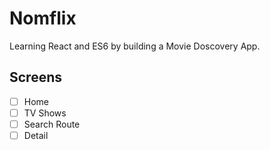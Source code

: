 # Nomflix

Learning React and ES6 by building a Movie Doscovery App.

## Screens

- [ ] Home
- [ ] TV Shows
- [ ] Search Route
- [ ] Detail

